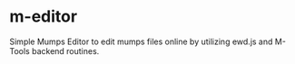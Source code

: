 # m-editor

 Simple Mumps Editor to edit mumps files online by utilizing ewd.js and M-Tools backend routines.